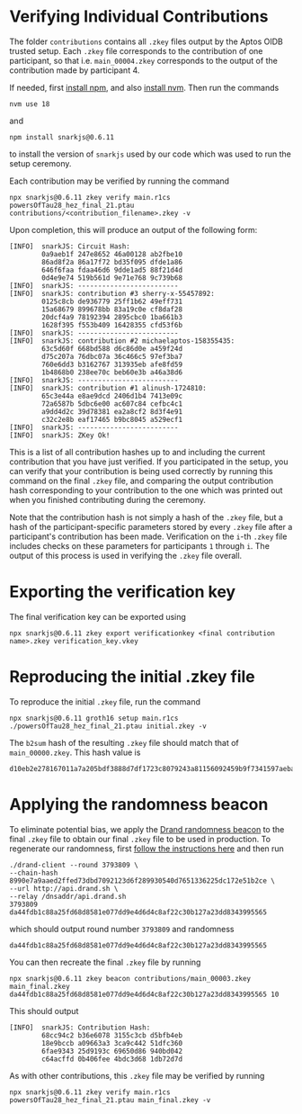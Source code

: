 # Verifying Individual Contributions


The folder `contributions` contains all `.zkey` files output by the Aptos OIDB trusted setup. Each `.zkey` file corresponds to the contribution of one participant, so that i.e. `main_00004.zkey` corresponds to the output of the contribution made by participant 4. 

If needed, first [install npm](https://docs.npmjs.com/downloading-and-installing-node-js-and-npm), and also [install nvm](https://github.com/nvm-sh/nvm?tab=readme-ov-file#installing-and-updating). Then run the commands

```
nvm use 18
```

and

```
npm install snarkjs@0.6.11
```

to install the version of `snarkjs` used by our code which was used to run the setup ceremony. 

Each contribution may be verified by running the command 

```
npx snarkjs@0.6.11 zkey verify main.r1cs powersOfTau28_hez_final_21.ptau contributions/<contribution_filename>.zkey -v
```

Upon completion, this will produce an output of the following form: 

```
[INFO]  snarkJS: Circuit Hash: 
		0a9aeb1f 247e8652 46a00128 ab2fbe10
		86ad8f2a 86a17f72 bd35f095 dfde1a86
		646f6faa fdaa46d6 9dde1ad5 88f21d4d
		0d4e9e74 519b561d 9e71e768 9c739b68
[INFO]  snarkJS: -------------------------
[INFO]  snarkJS: contribution #3 sherry-x-55457892:
		0125c8cb de936779 25ff1b62 49eff731
		15a68679 899678bb 83a19c0e cf8daf28
		20dcf4a9 78192394 2895cbc0 1ba661b3
		1628f395 f553b409 16428355 cfd53f6b
[INFO]  snarkJS: -------------------------
[INFO]  snarkJS: contribution #2 michaelaptos-158355435:
		63c5d60f 668bd588 d6c86d0e a459f24d
		d75c207a 76dbc07a 36c466c5 97ef3ba7
		760e6dd3 b3162767 313935eb afe8fd59
		1b4868b0 238ee70c beb60e3b a46a38d6
[INFO]  snarkJS: -------------------------
[INFO]  snarkJS: contribution #1 alinush-1724810:
		65c3e44a e8ae9dcd 2406d1b4 7413e09c
		72a6587b 5dbc6e00 ac607c84 cefbc4c1
		a9dd4d2c 39d78381 ea2a8cf2 8d3f4e91
		c32c2e8b eaf17465 b9bc8045 a529ecf1
[INFO]  snarkJS: -------------------------
[INFO]  snarkJS: ZKey Ok!
```

This is a list of all contribution hashes up to and including the current contribution that you have just verified. If you participated in the setup, you can verify that your contribution is being used correctly by running this command on the final `.zkey` file, and comparing the output contribution hash corresponding to your contribution to the one which was printed out when you finished contributing during the ceremony. 

Note that the contribution hash is not simply a hash of the `.zkey` file, but a hash of the participant-specific parameters stored by every `.zkey` file after a participant's contribution has been made. Verification on the `i`-th `.zkey` file includes checks on these parameters for participants `1` through `i`. The output of this process is used in verifying the `.zkey` file overall. 

# Exporting the verification key

The final verification key can be exported using 

```
npx snarkjs@0.6.11 zkey export verificationkey <final contribution name>.zkey verification_key.vkey
```

# Reproducing the initial .zkey file

To reproduce the initial `.zkey` file, run the command

```
npx snarkjs@0.6.11 groth16 setup main.r1cs ./powersOfTau28_hez_final_21.ptau initial.zkey -v
```

The `b2sum` hash of the resulting `.zkey` file should match that of `main_00000.zkey`. This hash value is

```
d10eb2e278167011a7a205bdf3888d7df1723c8079243a81156092459b9f7341597aeba719187d82d11bfa16b3cba0955260520477d3094c2ffc7dbc99d2f0fa
```
# Applying the randomness beacon

To eliminate potential bias, we apply the [Drand randomness beacon](https://drand.love/) to the final `.zkey` file to obtain our final `.zkey` file to be used in production. To regenerate our randomness, first [follow the instructions here](https://drand.love/developer/drand-client/#installation) and then run

```
./drand-client --round 3793809 \
--chain-hash 8990e7a9aaed2ffed73dbd7092123d6f289930540d7651336225dc172e51b2ce \
--url http://api.drand.sh \
--relay /dnsaddr/api.drand.sh
3793809	da44fdb1c88a25fd68d8581e077dd9e4d6d4c8af22c30b127a23dd8343995565
```

which should output round number `3793809` and randomness

```
da44fdb1c88a25fd68d8581e077dd9e4d6d4c8af22c30b127a23dd8343995565
```

You can then recreate the final `.zkey` file by running

```
npx snarkjs@0.6.11 zkey beacon contributions/main_00003.zkey main_final.zkey da44fdb1c88a25fd68d8581e077dd9e4d6d4c8af22c30b127a23dd8343995565 10
```

This should output

```
[INFO]  snarkJS: Contribution Hash: 
		68cc94c2 b36e6078 3155c3cb d5bfb4eb
		18e9bccb a09663a3 3ca9c442 51dfc360
		6fae9343 25d9193c 69650d86 940bd042
		c64acffd 0b406fee 4bdc3d68 1db72d7d
```

As with other contributions, this `.zkey` file may be verified by running

```
npx snarkjs@0.6.11 zkey verify main.r1cs powersOfTau28_hez_final_21.ptau main_final.zkey -v
```
